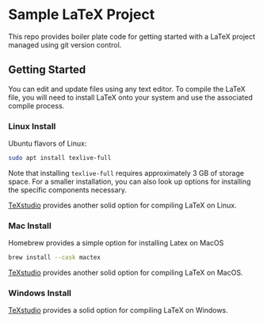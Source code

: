 # Sample LaTeX Project

This repo provides boiler plate code for getting started with a LaTeX project managed using git version control.

## Getting Started

You can edit and update files using any text editor.  To compile the LaTeX file, you will need to install LaTeX onto your system and use the associated compile process.

### Linux Install

Ubuntu flavors of Linux:

```bash
sudo apt install texlive-full
```

Note that installing `texlive-full` requires approximately 3 GB of storage space.  For a smaller installation, you can also look up options for installing the specific components necessary.

[TeXstudio](https://www.texstudio.org/) provides another solid option for compiling LaTeX on Linux.

### Mac Install

Homebrew provides a simple option for installing Latex on MacOS

```bash
brew install --cask mactex
```

[TeXstudio](https://www.texstudio.org/) provides another solid option for compiling LaTeX on MacOS.

### Windows Install

[TeXstudio](https://www.texstudio.org/) provides a solid option for compiling LaTeX on Windows.
